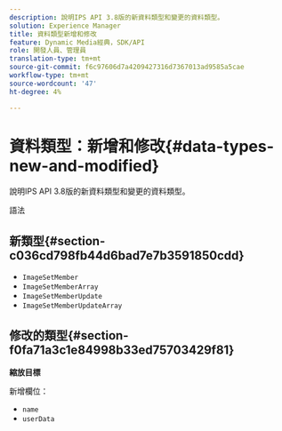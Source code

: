 ```yaml
---
description: 說明IPS API 3.8版的新資料類型和變更的資料類型。
solution: Experience Manager
title: 資料類型新增和修改
feature: Dynamic Media經典，SDK/API
role: 開發人員、管理員
translation-type: tm+mt
source-git-commit: f6c97606d7a4209427316d7367013ad9585a5cae
workflow-type: tm+mt
source-wordcount: '47'
ht-degree: 4%

---
```



# 資料類型：新增和修改{#data-types-new-and-modified}

說明IPS API 3.8版的新資料類型和變更的資料類型。

語法

## 新類型{#section-c036cd798fb44d6bad7e7b3591850cdd}

* `ImageSetMember`
* `ImageSetMemberArray`
* `ImageSetMemberUpdate`
* `ImageSetMemberUpdateArray`

## 修改的類型{#section-f0fa71a3c1e84998b33ed75703429f81}

**縮放目標**

新增欄位：

* `name`
* `userData`

